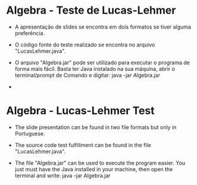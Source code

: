 # Algebra - Teste de Lucas-Lehmer

- A apresentação de slides se encontra em dois formatos se tiver alguma preferência.

- O código fonte do teste realizado se encontra no arquivo "LucasLehmer.java".

- O arquivo "Algebra.jar" pode ser utilizado para executar o programa de forma mais fácil. Basta ter Java instalado na sua máquina, abrir o terminal/prompt de Comando e digitar: java -jar Algebra.jar
- 
# Algebra - Lucas-Lehmer Test

- The slide presentation can be found in two file formats but only in Portuguese.

- The source code test fulfillment can be found in the file "LucasLehmer.java".

- The file "Algebra.jar" can be used to execute the program easier. You just must have the Java installed in your machine, then open the terminal and write: java -jar Algebra.jar
